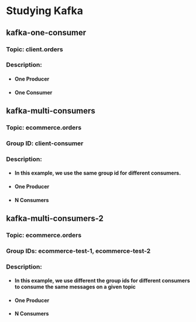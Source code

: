 # Studying Kafka

## kafka-one-consumer
### Topic: client.orders
### Description:
- #### One Producer
- #### One Consumer

## kafka-multi-consumers
### Topic: ecommerce.orders
### Group ID: client-consumer
### Description:
- #### In this example, we use the same group id for different consumers.
- #### One Producer
- #### N Consumers

## kafka-multi-consumers-2
### Topic: ecommerce.orders
### Group IDs: ecommerce-test-1, ecommerce-test-2
### Description:
- #### In this example, we use different the group ids for different consumers to consume the same messages on a given topic
- #### One Producer
- #### N Consumers